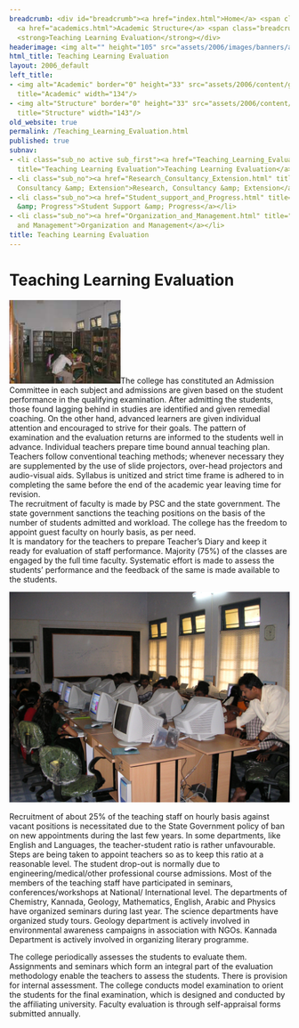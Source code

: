 ```yaml
---
breadcrumb: <div id="breadcrumb"><a href="index.html">Home</a> <span class="breadcrumb_spacer">&gt;</span>
  <a href="academics.html">Academic Structure</a> <span class="breadcrumb_spacer">&gt;</span>
  <strong>Teaching Learning Evaluation</strong></div>
headerimage: <img alt="" height="105" src="assets/2006/images/banners/academic.jpg" width="472"/>
html_title: Teaching Learning Evaluation
layout: 2006_default
left_title:
- <img alt="Academic" border="0" height="33" src="assets/2006/content/gt/eb2c1bd8e4d797efb6af8ab080877941.png"
  title="Academic" width="134"/>
- <img alt="Structure" border="0" height="33" src="assets/2006/content/gt/3f6044ed9f3baad0442583542f0b9223.png"
  title="Structure" width="143"/>
old_website: true
permalink: /Teaching_Learning_Evaluation.html
published: true
subnav:
- <li class="sub_no active sub_first"><a href="Teaching_Learning_Evaluation.html"
  title="Teaching Learning Evaluation">Teaching Learning Evaluation</a></li>
- <li class="sub_no"><a href="Research_Consultancy_Extension.html" title="Research,
  Consultancy &amp; Extension">Research, Consultancy &amp; Extension</a></li>
- <li class="sub_no"><a href="Student_support_and_Progress.html" title="Student Support
  &amp; Progress">Student Support &amp; Progress</a></li>
- <li class="sub_no"><a href="Organization_and_Management.html" title="Organization
  and Management">Organization and Management</a></li>
title: Teaching Learning Evaluation
---
```


# Teaching Learning Evaluation

![](assets/2006/picture/upload/image/academics/learning_evo.jpg)The college has
constituted an Admission Committee in each subject and admissions are given
based on the student performance in the qualifying examination. After
admitting the students, those found lagging behind in studies are identified
and given remedial coaching. On the other hand, advanced learners are given
individual attention and encouraged to strive for their goals. The pattern of
examination and the evaluation returns are informed to the students well in
advance. Individual teachers prepare time bound annual teaching plan. Teachers
follow conventional teaching methods; whenever necessary they are supplemented
by the use of slide projectors, over-head projectors and audio-visual aids.
Syllabus is unitized and strict time frame is adhered to in completing the
same before the end of the academic year leaving time for revision.  
The recruitment of faculty is made by PSC and the state government. The state
government sanctions the teaching positions on the basis of the number of
students admitted and workload. The college has the freedom to appoint guest
faculty on hourly basis, as per need.  
It is mandatory for the teachers to prepare Teacher’s Diary and keep it ready
for evaluation of staff performance. Majority (75%) of the classes are engaged
by the full time faculty. Systematic effort is made to assess the students’
performance and the feedback of the same is made available to the students.

![](assets/2006/picture/upload/image/computer%20Lab.jpg)

  
Recruitment of about 25% of the teaching staff on hourly basis against vacant
positions is necessitated due to the State Government policy of ban on new
appointments during the last few years. In some departments, like English and
Languages, the teacher-student ratio is rather unfavourable. Steps are being
taken to appoint teachers so as to keep this ratio at a reasonable level. The
student drop-out is normally due to engineering/medical/other professional
course admissions. Most of the members of the teaching staff have participated
in seminars, conferences/workshops at National/ International level. The
departments of Chemistry, Kannada, Geology, Mathematics, English, Arabic and
Physics have organized seminars during last year. The science departments have
organized study tours. Geology department is actively involved in
environmental awareness campaigns in association with NGOs. Kannada Department
is actively involved in organizing literary programme.

  
The college periodically assesses the students to evaluate them. Assignments
and seminars which form an integral part of the evaluation methodology enable
the teachers to assess the students. There is provision for internal
assessment. The college conducts model examination to orient the students for
the final examination, which is designed and conducted by the affiliating
university. Faculty evaluation is through self-appraisal forms submitted
annually.